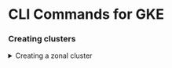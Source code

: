 # CLI Commands for GKE

### Creating clusters
<details>
<summary>Creating a zonal cluster</summary>

<p>
    ```
    gcloud container clusters create 
    ```
</p>
</details>